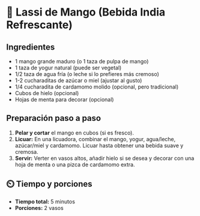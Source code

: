 # 🥭 Lassi de Mango (Bebida India Refrescante)

## Ingredientes

- 1 mango grande maduro (o 1 taza de pulpa de mango)
- 1 taza de yogur natural (puede ser vegetal)
- 1/2 taza de agua fría (o leche si lo prefieres más cremoso)
- 1-2 cucharaditas de azúcar o miel (ajustar al gusto)
- 1/4 cucharadita de cardamomo molido (opcional, pero tradicional)
- Cubos de hielo (opcional)
- Hojas de menta para decorar (opcional)

## Preparación paso a paso

1. **Pelar y cortar** el mango en cubos (si es fresco).
2. **Licuar:** En una licuadora, combinar el mango, yogur, agua/leche, azúcar/miel y cardamomo. Licuar hasta obtener una bebida suave y cremosa.
3. **Servir:** Verter en vasos altos, añadir hielo si se desea y decorar con una hoja de menta o una pizca de cardamomo extra.


## ⏲️ Tiempo y porciones

- **Tiempo total:** 5 minutos  
- **Porciones:** 2 vasos
